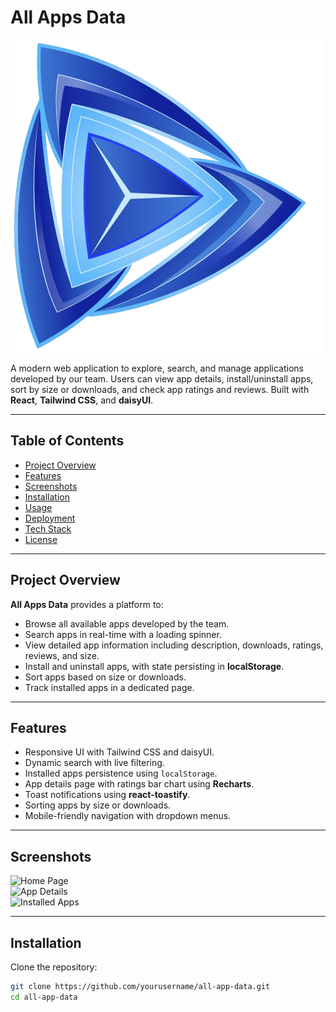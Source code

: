 # All Apps Data

![Project Logo](./src/assets/logo.png)

A modern web application to explore, search, and manage applications developed by our team. Users can view app details, install/uninstall apps, sort by size or downloads, and check app ratings and reviews. Built with **React**, **Tailwind CSS**, and **daisyUI**.

---

## Table of Contents
- [Project Overview](#project-overview)
- [Features](#features)
- [Screenshots](#screenshots)
- [Installation](#installation)
- [Usage](#usage)
- [Deployment](#deployment)
- [Tech Stack](#tech-stack)
- [License](#license)

---

## Project Overview

**All Apps Data** provides a platform to:

- Browse all available apps developed by the team.
- Search apps in real-time with a loading spinner.
- View detailed app information including description, downloads, ratings, reviews, and size.
- Install and uninstall apps, with state persisting in **localStorage**.
- Sort apps based on size or downloads.
- Track installed apps in a dedicated page.

---

## Features

- Responsive UI with Tailwind CSS and daisyUI.
- Dynamic search with live filtering.
- Installed apps persistence using `localStorage`.
- App details page with ratings bar chart using **Recharts**.
- Toast notifications using **react-toastify**.
- Sorting apps by size or downloads.
- Mobile-friendly navigation with dropdown menus.

---

## Screenshots

![Home Page](./screenshots/home.png)  
![App Details](./screenshots/app-details.png)  
![Installed Apps](./screenshots/installed.png)

---

## Installation

Clone the repository:

```bash
git clone https://github.com/yourusername/all-app-data.git
cd all-app-data
